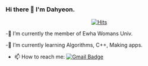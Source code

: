 ### Hi there 👋 I'm Dahyeon.   
<div align=center>
	
[![Hits](https://hits.seeyoufarm.com/api/count/incr/badge.svg?url=https%3A%2F%2Fgithub.com%2Fekgus9701&count_bg=%23F2CCF5&title_bg=%23D4E5B7&icon=&icon_color=%23F7EAEA&title=hits&edge_flat=true)](https://hits.seeyoufarm.com)
	
  </div>
-🔭 I’m currently the member of Ewha Womans Univ.

-🌱 I’m currently learning Algorithms, C++, Making apps.

- 📫 How to reach me:  [![Gmail Badge](https://img.shields.io/badge/Gmail-d14836?style=flat-square&logo=Gmail&logoColor=white&link=mailto:ekgus9701@gmail.com)](mailto:ekgus9701@gmail.com)
<!--
**ekgus9701/ekgus9701** is a ✨ _special_ ✨ repository because its `README.md` (this file) appears on your GitHub profile.

Here are some ideas to get you started:

-🔭 I’m currently working on 
-🌱 I’m currently learning 
- 👯 I’m looking to collaborate on ...
- 🤔 I’m looking for help with ...
- 💬 Ask me about ...
- 📫 How to reach me: ...
- 😄 Pronouns: ...
- ⚡ Fun fact: ...
-->
